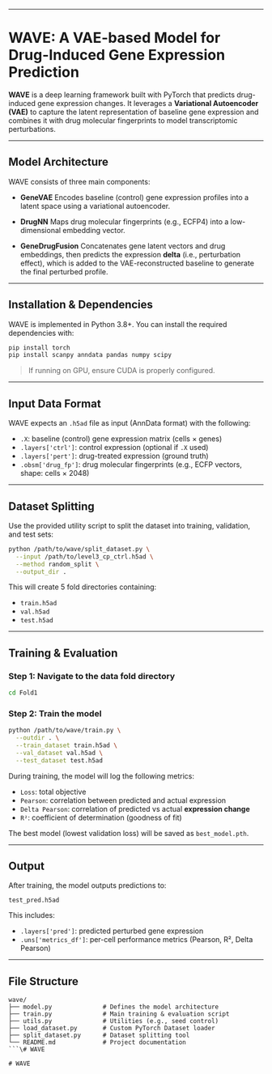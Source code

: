 
---

# WAVE: A VAE-based Model for Drug-Induced Gene Expression Prediction

**WAVE** is a deep learning framework built with PyTorch that predicts drug-induced gene expression changes. It leverages a **Variational Autoencoder (VAE)** to capture the latent representation of baseline gene expression and combines it with drug molecular fingerprints to model transcriptomic perturbations.

---

##  Model Architecture

WAVE consists of three main components:

* **GeneVAE**
  Encodes baseline (control) gene expression profiles into a latent space using a variational autoencoder.

* **DrugNN**
  Maps drug molecular fingerprints (e.g., ECFP4) into a low-dimensional embedding vector.

* **GeneDrugFusion**
  Concatenates gene latent vectors and drug embeddings, then predicts the expression **delta** (i.e., perturbation effect), which is added to the VAE-reconstructed baseline to generate the final perturbed profile.



---

## Installation & Dependencies

WAVE is implemented in Python 3.8+. You can install the required dependencies with:

```bash
pip install torch
pip install scanpy anndata pandas numpy scipy
```

> If running on GPU, ensure CUDA is properly configured.

---

## Input Data Format

WAVE expects an `.h5ad` file as input (AnnData format) with the following:

* `.X`: baseline (control) gene expression matrix (cells × genes)
* `.layers['ctrl']`: control expression (optional if `.X` used)
* `.layers['pert']`: drug-treated expression (ground truth)
* `.obsm['drug_fp']`: drug molecular fingerprints (e.g., ECFP vectors, shape: cells × 2048)

---

## Dataset Splitting

Use the provided utility script to split the dataset into training, validation, and test sets:

```bash
python /path/to/wave/split_dataset.py \
  --input /path/to/level3_cp_ctrl.h5ad \
  --method random_split \
  --output_dir .
```

This will create 5 fold directories containing:

* `train.h5ad`
* `val.h5ad`
* `test.h5ad`

---

## Training & Evaluation

### Step 1: Navigate to the data fold directory

```bash
cd Fold1
```

### Step 2: Train the model

```bash
python /path/to/wave/train.py \
  --outdir . \
  --train_dataset train.h5ad \
  --val_dataset val.h5ad \
  --test_dataset test.h5ad
```

During training, the model will log the following metrics:

* `Loss`: total objective
* `Pearson`: correlation between predicted and actual expression
* `Delta Pearson`: correlation of predicted vs actual **expression change**
* `R²`: coefficient of determination (goodness of fit)

The best model (lowest validation loss) will be saved as `best_model.pth`.

---

## Output

After training, the model outputs predictions to:

```
test_pred.h5ad
```

This includes:

* `.layers['pred']`: predicted perturbed gene expression
* `.uns['metrics_df']`: per-cell performance metrics (Pearson, R², Delta Pearson)

---

## File Structure

```
wave/
├── model.py              # Defines the model architecture
├── train.py              # Main training & evaluation script
├── utils.py              # Utilities (e.g., seed control)
├── load_dataset.py       # Custom PyTorch Dataset loader
├── split_dataset.py      # Dataset splitting tool
└── README.md             # Project documentation
```\#   W A V E  
 #   W A V E  
 
